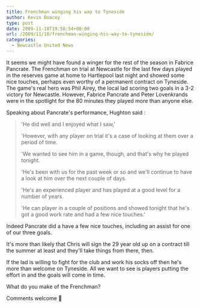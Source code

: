 ```yaml
---
title: Frenchman winging his way to Tyneside
author: Kevin Doocey
type: post
date: 2009-11-18T19:58:54+00:00
url: /2009/11/18/frenchman-winging-his-way-to-tyneside/
categories:
  - Newcastle United News
---
```


It seems we might have found a winger for the rest of the season in Fabrice Pancrate. The Frenchman on trial at Newcastle for the last few days played in the reserves game at home to Hartlepool last night and showed some nice touches, perhaps even worthy of a permanent contract on Tyneside. The game's real hero was Phil Airey, the local lad scoring two goals in a 3-2  victory for Newcastle. However, Fabrice Pancrate and Peter Lovenkrands were in the spotlight for the 80 minutes they played more than anyone else.

Speaking about Pancrate's performance, Hughton said :

> 'He did well and I enjoyed what I saw,'
>
> 'However, with any player on trial it's a case of looking at them over a period of time.
>
> 'We wanted to see him in a game, though, and that's why he played tonight.
>
> 'He's been with us for the past week or so and we'll continue to have a look at him over the next couple of days.
>
> 'He's an experienced player and has played at a good level for a number of years.
>
> 'He can player in a couple of positions and showed tonight that he's got a good work rate and had a few nice touches.'

Indeed Pancrate did a have a few nice touches, including an assist for one of our three goals.

It's more than likely that Chris will sign the 29 year old up on a contract till the summer at least and they'll take things from there, then.

If the lad is willing to fight for the club and work his socks off then he's more than welcome on Tyneside. All we want to see is players putting the effort in and the goals will come in time.

What do you make of the Frenchman?

Comments welcome 🙂
